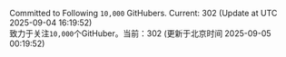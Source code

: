 Committed to Following `10,000` GitHubers. Current: <!-- FOLLOWING_COUNT -->302<!-- FOLLOWING_COUNT --> (Update at UTC <!-- LAST_UPDATED -->2025-09-04 16:19:52<!-- LAST_UPDATED -->)<br>
致力于关注`10,000`个GitHuber。当前：<!-- FOLLOWING_COUNT -->302<!-- FOLLOWING_COUNT --> (更新于北京时间 <!-- LAST_UPDATED_CST -->2025-09-05 00:19:52<!-- LAST_UPDATED_CST -->)
